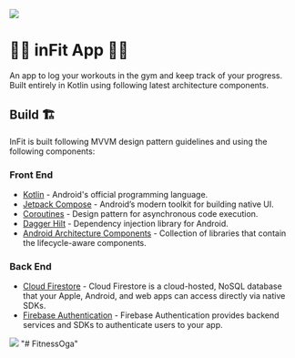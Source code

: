 ![](https://github.com/KenAli77/InFit/blob/master/inFit_banner_1.png)

# 👷🚧 inFit App 🚧👷

An app to log your workouts in the gym and keep track of your progress.
Built entirely in Kotlin using following latest architecture components.


## Build 🏗️

InFit is built following MVVM design pattern guidelines and using the following components:

### Front End

- [Kotlin]() - Android's official programming language.
- [Jetpack Compose](https://developer.android.com/jetpack/compose) - Android’s modern toolkit for building native UI.
- [Coroutines](https://developer.android.com/kotlin/coroutines) - Design pattern for asynchronous code execution.
- [Dagger Hilt](https://developer.android.com/training/dependency-injection/hilt) - Dependency injection library for Android.
- [Android Architecture Components](https://developer.android.com/topic/architecture) - Collection of libraries that contain the lifecycle-aware components.

### Back End

- [Cloud Firestore](https://firebase.google.com/docs/firestore) - Cloud Firestore is a cloud-hosted, NoSQL database that your Apple, Android, and web apps can access directly via native SDKs.
- [Firebase Authentication](https://firebase.google.com/products/auth) -  Firebase Authentication provides backend services and SDKs to authenticate users to your app.

![](https://github.com/KenAli77/InFit/blob/master/inFit_banner_2.png)
"# FitnessOga" 
